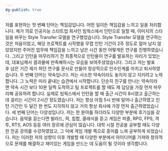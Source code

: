 ```yaml
---
dg-publish: true
---
```


저를 표현하는 첫 번째 단어는 책임감입니다. 어떤 일이든 책임감을 느끼고 일을 처리합니다. 제가 의료 인공지능 스타트업 회사인 빔웍스에서 인턴으로 일할 때, 이미지의 스타일을 바꾸는 Style Transfer 모델을 연구했었습니다. Style Transfer 모델을 연구하는 것은 처음이었고, 해당 프로젝트를 시작했을 무렵 인턴 기간이 2주 정도로 얼마 남지 않았었지만 주어진 업무에 책임감을 느끼고 남은 시간 동안 어떻게든 연구를 진행하였습니다. 그리고 인턴을 마무리하기 전 최종적으로 인턴들이 연구를 발표하는 자리가 있었는데, 대표님께서 결과물에 만족해하시는 모습을 보여주셨었습니다. 그리고 저는 발표 후 남은 기간 제가 하던 연구를 문서로 만들어 정상적으로 인수인계를 마치고 퇴사하였습니다.
두 번째 단어는 약속입니다. 저는 사소한 약속이라도 놓치지 않고 지키려고 노력합니다. 그 노력은 미리 끝내는 습관에서 시작합니다. 단순히 친구를 만나는 약속이라면 약속 시간 보다 10분 일찍 도착하고 팀 프로젝트를 할 때도 제 담당을 가장 먼저 마무리해 공유하려 합니다. 실제로 빔웍스에서 인턴을 할 때 출근 시간이 8시였고 출근하는 데 걸리는 시간이 2시간 정도였습니다. 저는 항상 아침 5시 반에 일어나 출근하였고 인턴 기간인 두 달간 한 번도 지각하지 않고 거의 항상 회사에 가장 먼저 출근하였었습니다.
세 번째 단어는 다양성입니다. 저는 한 분야를 하더라도 다양한 부분에 호기심을 갖습니다. 음악을 듣는다면 발라드, 락, 힙합, 클래식을 듣고 게임은 퍼즐, RPG, FPS, 격투, RTS, AOS 등등 여러 장르에 관심이 많습니다. 대학 시절 전공을 공부할 때도 다양한 전공 강의를 수강하였었고, 그 덕에 게임 개발 쪽으로 흥미를 느껴 공부하게 되었습니다. 저는 이러한 저의 성향이 이후 개발할 때 다양한 부분에서 아이디어를 가져와 창의적으로 문제를 해결하고 재미있는 게임을 만드는 데 도움이 될 것이라 생각합니다.